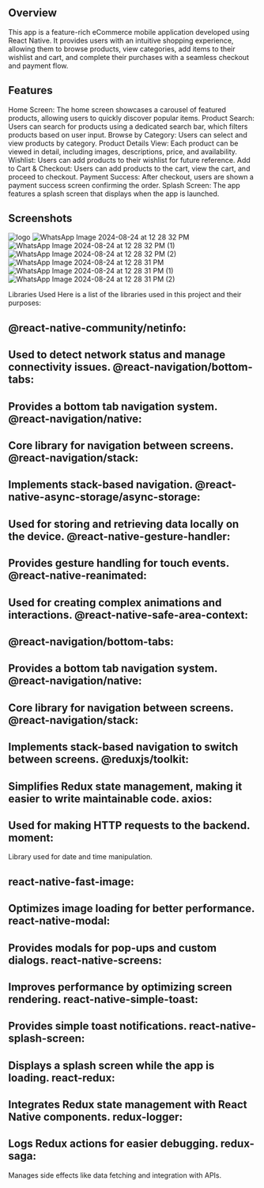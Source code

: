 Overview
----------------------
This app is a feature-rich eCommerce mobile application developed using React Native. It provides users with an intuitive shopping experience, allowing them to browse products, view categories, add items to their wishlist and cart, and complete their purchases with a seamless checkout and payment flow.

Features
---------------
Home Screen: 
The home screen showcases a carousel of featured products, allowing users to quickly discover popular items.
Product Search:
 Users can search for products using a dedicated search bar, which filters products based on user input.
Browse by Category:
 Users can select and view products by category.
Product Details View:
 Each product can be viewed in detail, including images, descriptions, price, and availability.
Wishlist: 
Users can add products to their wishlist for future reference.
Add to Cart & Checkout:
 Users can add products to the cart, view the cart, and proceed to checkout.
Payment Success: 
After checkout, users are shown a payment success screen confirming the order.
Splash Screen: 
The app features a splash screen that displays when the app is launched.

Screenshots
-----------------------------------------------------------------------
  ![logo](https://github.com/user-attachments/assets/17bdaec3-ed11-48db-80be-164629e49afe)
![WhatsApp Image 2024-08-24 at 12 28 32 PM](https://github.com/user-attachments/assets/111c5806-b5f8-4355-975e-bf7cc4490e88)
![WhatsApp Image 2024-08-24 at 12 28 32 PM (1)](https://github.com/user-attachments/assets/b2f24fff-c7b8-4b36-aa64-ed62dd35514d)
![WhatsApp Image 2024-08-24 at 12 28 32 PM (2)](https://github.com/user-attachments/assets/65b3fcca-7a26-49bc-9bfc-61daa218f22b)
![WhatsApp Image 2024-08-24 at 12 28 31 PM](https://github.com/user-attachments/assets/55cfbaad-421b-4664-8e2c-d0766bfb57a1)
![WhatsApp Image 2024-08-24 at 12 28 31 PM (1)](https://github.com/user-attachments/assets/d876d83b-ade0-4832-a1fb-ae27461e7300)
![WhatsApp Image 2024-08-24 at 12 28 31 PM (2)](https://github.com/user-attachments/assets/2d0b10d0-4b52-418d-9d72-e24254457a66)


Libraries Used
Here is a list of the libraries used in this project and their purposes:

@react-native-community/netinfo:
-------------------------------------------------------
Used to detect network status and manage connectivity issues.
@react-navigation/bottom-tabs:
-------------------------------
Provides a bottom tab navigation system.
@react-navigation/native:
--------------------------
Core library for navigation between screens.
@react-navigation/stack:
-----------------------
Implements stack-based navigation.
@react-native-async-storage/async-storage:
-------------------------------------------
Used for storing and retrieving data locally on the device.
@react-native-gesture-handler:
-------------------------------
Provides gesture handling for touch events.
@react-native-reanimated:
-------------------------
Used for creating complex animations and interactions.
@react-native-safe-area-context:
---------------------------------
@react-navigation/bottom-tabs: 
-----------------------------------------
Provides a bottom tab navigation system.
@react-navigation/native:
---------------------------------------
Core library for navigation between screens.
@react-navigation/stack:
---------------------------------------------------
Implements stack-based navigation to switch between screens.
@reduxjs/toolkit:
--------------------------------------------
 Simplifies Redux state management, making it easier to write maintainable code.
axios:
-----------------------------------
Used for making HTTP requests to the backend.
moment:
-------------------------------
  Library used for date and time manipulation.

react-native-fast-image:
------------------------------------------
Optimizes image loading for better performance.
react-native-modal:
------------------------------------
Provides modals for pop-ups and custom dialogs.
react-native-screens:
--------------------------------------------------------
Improves performance by optimizing screen rendering.
react-native-simple-toast:
-----------------------------------
Provides simple toast notifications.
react-native-splash-screen:
------------------------------------
 Displays a splash screen while the app is loading.
react-redux:
-----------------------------------------------------------
Integrates Redux state management with React Native components.
redux-logger:
--------------------------------------------------------------------
Logs Redux actions for easier debugging.
redux-saga:
--------------------------------------------------------------------
Manages side effects like data fetching and integration with APIs.
 
